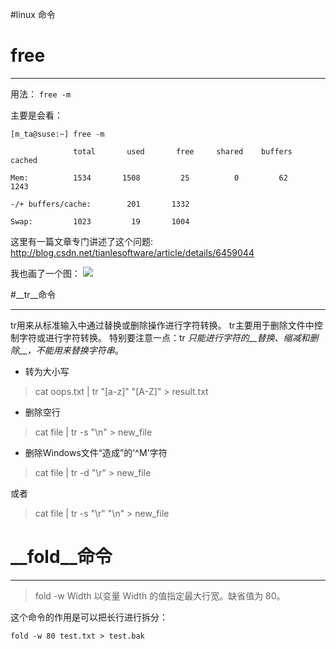 #linux 命令

# __free__

----------


用法： 
 ` free -m `

主要是会看：



    [m_ta@suse:~] free -m

                  total       used       free     shared    buffers     cached

    Mem:          1534       1508         25          0         62       1243

    -/+ buffers/cache:        201       1332

    Swap:         1023         19       1004

这里有一篇文章专门讲述了这个问题: http://blog.csdn.net/tianlesoftware/article/details/6459044

我也画了一个图：
![](../../../image/blob/master/linux_free.jpg?raw=true)


#__tr__命令 

----------

tr用来从标准输入中通过替换或删除操作进行字符转换。 tr主要用于删除文件中控制字符或进行字符转换。
特别要注意一点：tr *只能进行字符的__替换、缩减和删除__，不能用来替换字符串*。

-  转为大小写
>cat oops.txt | tr "[a-z]" "[A-Z]" > result.txt

- 删除空行
>cat file | tr -s "\n" > new_file
 
- 删除Windows文件“造成”的'^M'字符
>cat file | tr -d "\r" > new_file

或者

>cat file | tr -s "\r" "\n" > new_file

# __fold__命令

----------

>fold -w Width 以变量 Width 的值指定最大行宽。缺省值为 80。 

这个命令的作用是可以把长行进行拆分：

    fold -w 80 test.txt > test.bak
    
 



